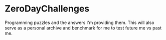 # ZeroDayChallenges
Programming puzzles and the answers I'm providing them. This will also serve as a personal archive and benchmark for me to test future me vs past me.
